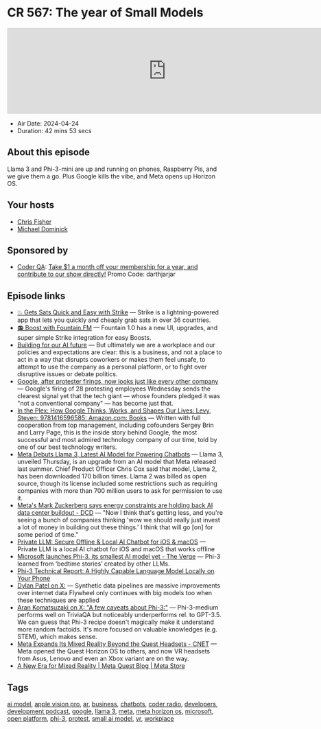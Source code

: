 # CR 567: The year of Small Models

<iframe src="https://player.fireside.fm/v2/MLf2ZzhC+6sjdEuR7?theme=dark" width="740" height="200" frameborder="0" scrolling="no"></iframe>

* Air Date: 2024-04-24
* Duration: 42 mins 53 secs

## About this episode

Llama 3 and Phi-3-mini are up and running on phones, Raspberry Pis, and we give them a go. Plus Google kills the vibe, and Meta opens up Horizon OS.

## Your hosts
* [Chris Fisher](https://coder.show/hosts/chrislas)
* [Michael Dominick](https://coder.show/hosts/michael)

## Sponsored by

  * [Coder QA](https://jupitersignal.memberful.com/checkout?plan=53334&coupon=darthjarjar): [Take $1 a month off your membership for a year, and contribute to our show directly!](https://jupitersignal.memberful.com/checkout?plan=53334&coupon=darthjarjar) Promo Code: darthjarjar



## Episode links

  * [💥 Gets Sats Quick and Easy with Strike](https://strike.me/ "💥 Gets Sats Quick and Easy with Strike") — Strike is a lightning-powered app that lets you quickly and cheaply grab sats in over 36 countries.
  * [📻 Boost with Fountain.FM](https://www.fountain.fm/ "📻 Boost with Fountain.FM") — Fountain 1.0 has a new UI, upgrades, and super simple Strike integration for easy Boosts.
  * [Building for our AI future](https://blog.google/inside-google/company-announcements/building-ai-future-april-2024/ "Building for our AI future") — But ultimately we are a workplace and our policies and expectations are clear: this is a business, and not a place to act in a way that disrupts coworkers or makes them feel unsafe, to attempt to use the company as a personal platform, or to fight over disruptive issues or debate politics. 
  * [Google, after protester firings, now looks just like every other company](https://www.axios.com/2024/04/19/google-fires-employees-protest-israel "Google, after protester firings, now looks just like every other company") — Google's firing of 28 protesting employees Wednesday sends the clearest signal yet that the tech giant — whose founders pledged it was "not a conventional company" — has become just that.
  * [In the Plex: How Google Thinks, Works, and Shapes Our Lives: Levy, Steven: 9781416596585: Amazon.com: Books](https://www.amazon.com/Plex-Google-Thinks-Works-Shapes/dp/1416596585 "In the Plex: How Google Thinks, Works, and Shapes Our Lives: Levy, Steven: 9781416596585: Amazon.com: Books") — Written with full cooperation from top management, including cofounders Sergey Brin and Larry Page, this is the inside story behind Google, the most successful and most admired technology company of our time, told by one of our best technology writers.
  * [Meta Debuts Llama 3, Latest AI Model for Powering Chatbots](https://www.itprotoday.com/artificial-intelligence/meta-debuts-llama-3-latest-ai-model-powering-chatbots "Meta Debuts Llama 3, Latest AI Model for Powering Chatbots") — Llama 3, unveiled Thursday, is an upgrade from an AI model that Meta released last summer. Chief Product Officer Chris Cox said that model, Llama 2, has been downloaded 170 billion times. Llama 2 was billed as open source, though its license included some restrictions such as requiring companies with more than 700 million users to ask for permission to use it.
  * [Meta's Mark Zuckerberg says energy constraints are holding back AI data center buildout - DCD](https://www.datacenterdynamics.com/en/news/metas-mark-zuckerberg-says-energy-constraints-are-holding-back-ai-data-center-buildout/ "Meta's Mark Zuckerberg says energy constraints are holding back AI data center buildout - DCD") — "Now I think that's getting less, and you're seeing a bunch of companies thinking 'wow we should really just invest a lot of money in building out these things.' I think that will go [on] for some period of time."
  * [Private LLM: Secure Offline & Local AI Chatbot for iOS & macOS](https://privatellm.app/en "Private LLM: Secure Offline & Local AI Chatbot for iOS & macOS") — Private LLM is a local AI chatbot for iOS and macOS that works offline
  * [Microsoft launches Phi-3, its smallest AI model yet - The Verge](https://www.theverge.com/2024/4/23/24137534/microsoft-phi-3-launch-small-ai-language-model "Microsoft launches Phi-3, its smallest AI model yet - The Verge") — Phi-3 learned from ‘bedtime stories’ created by other LLMs.
  * [Phi-3 Technical Report: A Highly Capable Language Model Locally on Your Phone](https://arxiv.org/abs/2404.14219 "Phi-3 Technical Report: A Highly Capable Language Model Locally on Your Phone")
  * [Dylan Patel on X:](https://twitter.com/dylan522p/status/1782461647497400324 "Dylan Patel on X:") — Synthetic data pipelines are massive improvements over internet data Flywheel only continues with big models too when these techniques are applied
  * [Aran Komatsuzaki on X: "A few caveats about Phi-3:"](https://twitter.com/arankomatsuzaki/status/1782622124248617230 "Aran Komatsuzaki on X: ") — Phi-3-medium performs well on TriviaQA but noticeably underperforms rel. to GPT-3.5. We can guess that Phi-3 recipe doesn't magically make it understand more random factoids. It's more focused on valuable knowledges (e.g. STEM), which makes sense.
  * [Meta Expands Its Mixed Reality Beyond the Quest Headsets - CNET](https://www.cnet.com/tech/computing/meta-opens-up-its-vr-os-to-third-party-headsets/ "Meta Expands Its Mixed Reality Beyond the Quest Headsets - CNET") — Meta opened the Quest Horizon OS to others, and now VR headsets from Asus, Lenovo and even an Xbox variant are on the way.
  * [A New Era for Mixed Reality | Meta Quest Blog | Meta Store](https://www.meta.com/blog/quest/meta-horizon-os-open-hardware-ecosystem-asus-republic-gamers-lenovo-xbox/ "A New Era for Mixed Reality | Meta Quest Blog | Meta Store")



## Tags

[ai model](https://coder.show/tags/ai%20model), [apple vision pro](https://coder.show/tags/apple%20vision%20pro), [ar](https://coder.show/tags/ar), [business](https://coder.show/tags/business), [chatbots](https://coder.show/tags/chatbots), [coder radio](https://coder.show/tags/coder%20radio), [developers](https://coder.show/tags/developers), [development podcast](https://coder.show/tags/development%20podcast), [google](https://coder.show/tags/google), [llama 3](https://coder.show/tags/llama%203), [meta](https://coder.show/tags/meta), [meta horizon os](https://coder.show/tags/meta%20horizon%20os), [microsoft](https://coder.show/tags/microsoft), [open platform](https://coder.show/tags/open%20platform), [phi-3](https://coder.show/tags/phi-3), [protest](https://coder.show/tags/protest), [small ai model](https://coder.show/tags/small%20ai%20model), [vr](https://coder.show/tags/vr), [workplace](https://coder.show/tags/workplace)